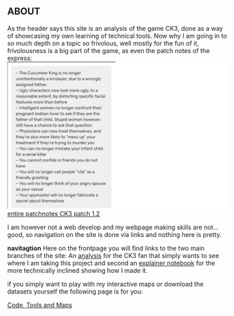 
ABOUT
--
As the header says this site is an analysis of the game CK3, done as a way of showcasing my own learning of technical tools.
Now why I am going in to so much depth on a topic so frivolous, well mostly for the fun of it, frivolousness is a big part of the game, as even the patch notes of the express:
<img src="images/CK3 funny.png" alt="hi" class="inline"/>
[entire patchnotes CK3 patch 1.2](https://www.crusaderkings.com/en/news/dev-diary-45-1-2-patch-notes?utm_source=stcom-owned&utm_medium=social-owned&utm_content=post&utm_campaign=crki3_ck_20201123_cawe_dd)


I am however not a web develop and my webpage making skills are not... good, so navigation on the site is done via links and nothing here is pretty.

**navitagtion**
Here on the frontpage you will find links to the two main branches of the site: An [analysis](https://rolfoe.github.io/project-assignment-B/analysis.md) for the CK3 fan that simply wants to see where I am taking this project and second an [explainer notebook](https://rolfoe.github.io/project-assignment-B/Explainer_notebook.md) for the more technically inclined showing how I made it. 

if you simply want to play with my interactive maps or download the datasets yourself the following page is for you:

[Code, Tools and Maps](https://rolfoe.github.io/project-assignment-B//Code%20and%20Tools.md)


